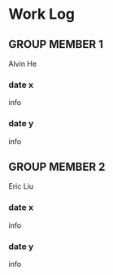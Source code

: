 # Work Log

## GROUP MEMBER 1
Alvin He
### date x

info

### date y

info


## GROUP MEMBER 2
Eric Liu
### date x

info

### date y

info
